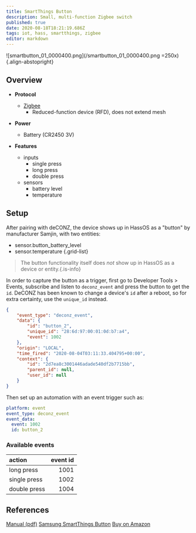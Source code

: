 ```yaml
---
title: SmartThings Button
description: Small, multi-function Zigbee switch
published: true
date: 2020-08-18T18:21:19.686Z
tags: iot, hass, smartthings, zigbee
editor: markdown
---
```


![smartbutton_01_0000400.png](/smartbutton_01_0000400.png =250x){.align-abstopright}

## Overview

- **Protocol**
  - [Zigbee](https://en.wikipedia.org/wiki/Zigbee)
    - Reduced-function device (RFD), does not extend mesh

- **Power**
  - Battery (CR2450 3V)

- **Features**
  - inputs
    - single press
    - long press
    - double press
  - sensors
	  - battery level
	  - temperature

## Setup

After pairing with deCONZ, the device shows up in HassOS as a "button" by manufacturer Samjin, with two entities:
- sensor.button_battery_level
- sensor.temperature
{.grid-list}

> The button functionality itself does *not* show up in HassOS as a device or entity.{.is-info}

In order to capture the button as a trigger, first go to Developer Tools > Events, subscribe and listen to `deconz_event` and press the button to get the `id`. DeCONZ has been known to change a device's `id` after a reboot, so for extra certainty, use the `unique_id` instead.

```json
{
    "event_type": "deconz_event",
    "data": {
        "id": "button_2",
        "unique_id": "28:6d:97:00:01:0d:b7:a4",
        "event": 1002
    },
    "origin": "LOCAL",
    "time_fired": "2020-08-04T03:11:33.404795+00:00",
    "context": {
        "id": "2d7ea8c3001446adade540df2b7715bb",
        "parent_id": null,
        "user_id": null
    }
}
```

Then set up an automation with an event trigger such as:
```yaml
platform: event
event_type: deconz_event
event_data:
  event: 1002
  id: button_2
```

### Available events

action | event id
:-|-:
long press   | 1001
single press | 1002
double press | 1004

## References
[Manual (pdf)](https://support.smartthings.com/hc/en-us/article_attachments/360002610923/IOT_US_Button_QSG.pdf)
[Samsung SmartThings Button](https://www.samsung.com/us/smart-home/smartthings/buttons/samsung-smartthings-button-gp-u999sjvleaa/)
[Buy on Amazon](https://www.amazon.com/gp/product/B07F8ZFFQK)

